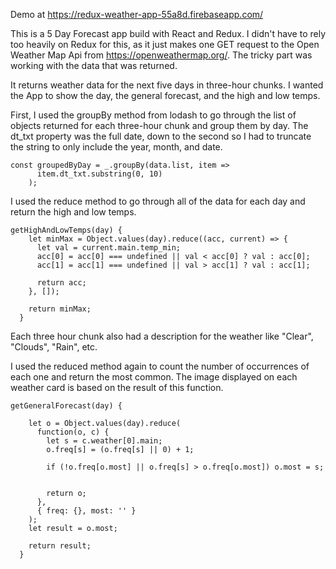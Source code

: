 Demo at https://redux-weather-app-55a8d.firebaseapp.com/

This is a 5 Day Forecast app build with React and Redux. I didn't have to rely too heavily on Redux for this, as it just makes one GET request to the Open Weather Map Api from https://openweathermap.org/. The tricky part was working with the data that was returned.

It returns weather data for the next five days in three-hour chunks. I wanted the App to show the day, the general forecast, and the high and low temps.

First, I used the groupBy method from lodash to go through the list of objects returned for each three-hour chunk and group them by day. The dt_txt property was the full date, down to the second so I had to truncate the string to only include the year, month, and date.

```
const groupedByDay = _.groupBy(data.list, item =>
      item.dt_txt.substring(0, 10)
    );
```

I used the reduce method to go through all of the data for each day and return the high and low temps.

```
getHighAndLowTemps(day) {
    let minMax = Object.values(day).reduce((acc, current) => {
      let val = current.main.temp_min;
      acc[0] = acc[0] === undefined || val < acc[0] ? val : acc[0];
      acc[1] = acc[1] === undefined || val > acc[1] ? val : acc[1];

      return acc;
    }, []);

    return minMax;
  }
```

Each three hour chunk also had a description for the weather like "Clear", "Clouds", "Rain", etc.

I used the reduced method again to count the number of occurrences of each one and return the most common. The image displayed on each weather card is based on the result of this function.

```
getGeneralForecast(day) {

    let o = Object.values(day).reduce(
      function(o, c) {
        let s = c.weather[0].main;
        o.freq[s] = (o.freq[s] || 0) + 1;

        if (!o.freq[o.most] || o.freq[s] > o.freq[o.most]) o.most = s;


        return o;
      },
      { freq: {}, most: '' }
    );
    let result = o.most;

    return result;
  }
```
